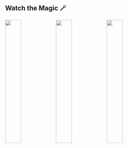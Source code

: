 ## Watch the Magic 🪄 



<img src="/preview/preview2.gif" width="32%"/>
<img src="/preview/preview0.gif" width="32%"/>
<img src="/preview/preview1.gif" width="32%"/>





